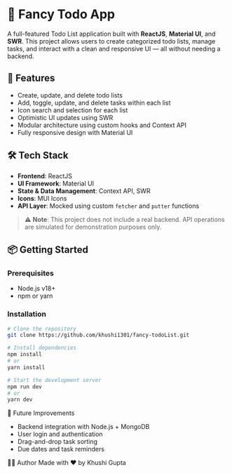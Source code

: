 # 📝 Fancy Todo App

A full-featured Todo List application built with **ReactJS**, **Material UI**, and **SWR**. This project allows users to create categorized todo lists, manage tasks, and interact with a clean and responsive UI — all without needing a backend.

## 🚀 Features

- Create, update, and delete todo lists
- Add, toggle, update, and delete tasks within each list
- Icon search and selection for each list
- Optimistic UI updates using SWR
- Modular architecture using custom hooks and Context API
- Fully responsive design with Material UI

## 🛠 Tech Stack

- **Frontend**: ReactJS
- **UI Framework**: Material UI
- **State & Data Management**: Context API, SWR
- **Icons**: MUI Icons
- **API Layer**: Mocked using custom `fetcher` and `putter` functions

> ⚠️ **Note**: This project does not include a real backend. API operations are simulated for demonstration purposes only.

## 📦 Getting Started

### Prerequisites

- Node.js v18+
- npm or yarn

### Installation

```bash
# Clone the repository
git clone https://github.com/khushi1301/fancy-todoList.git

# Install dependencies
npm install
# or
yarn install

# Start the development server
npm run dev
# or
yarn dev

```

🌱 Future Improvements
- Backend integration with Node.js + MongoDB
- User login and authentication
- Drag-and-drop task sorting
- Due dates and task reminders


🙋‍♀️ Author
Made with ❤️ by Khushi Gupta
